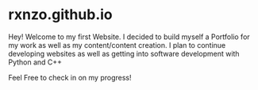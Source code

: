 # rxnzo.github.io
Hey! Welcome to my first Website.
I decided to build myself a Portfolio for my work as well as my content/content creation.
I plan to continue developing websites as well as getting into software development with Python and C++

Feel Free to check in on my progress!
